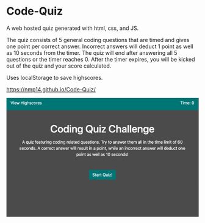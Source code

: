 # Code-Quiz

A web hosted quiz generated with html, css, and JS.

The quiz consists of 5 general coding questions that are timed and gives one point per correct answer. Incorrect answers will deduct 1 point as well as 10 seconds from the timer. The quiz will end after answering all 5 questions or the timer reaches 0. After the timer expires, you will be kicked out of the quiz and your score calculated.

Uses localStorage to save highscores.

https://nmp14.github.io/Code-Quiz/

![homepage](image/code-quiz.png)
